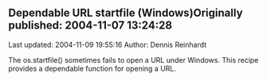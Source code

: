 ## Dependable URL startfile (Windows)Originally published: 2004-11-07 13:24:28 
Last updated: 2004-11-09 19:55:16 
Author: Dennis Reinhardt 
 
The os.startfile() sometimes fails to open a URL under Windows.  This recipe provides a dependable function for opening a URL.